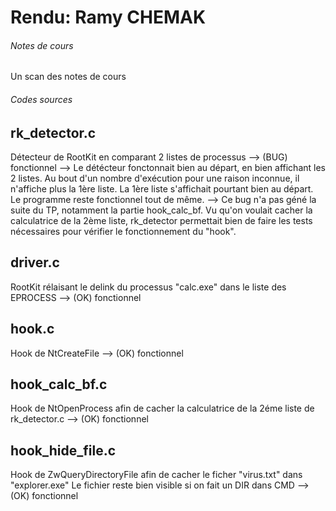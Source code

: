 # Rendu: Ramy CHEMAK

###### Notes de cours ######
Un scan des notes de cours

###### Codes sources ######

## rk_detector.c
Détecteur de RootKit en comparant 2 listes de processus
--> (BUG) fonctionnel
--> Le détécteur fonctonnait bien au départ, en bien affichant les 2 listes. Au bout d'un nombre d'exécution pour une raison inconnue, il n'affiche plus la 1ère liste. La 1ère liste s'affichait pourtant bien au départ. Le programme reste fonctionnel tout de même.
--> Ce bug n'a pas géné la suite du TP, notamment la partie hook_calc_bf. Vu qu'on voulait cacher la calculatrice de la 2ème liste, rk_detector permettait bien de faire les tests nécessaires pour vérifier le fonctionnement du "hook".

## driver.c
RootKit rélaisant le delink du processus "calc.exe" dans le liste des EPROCESS
--> (OK) fonctionnel

## hook.c
Hook de NtCreateFile
--> (OK) fonctionnel

## hook_calc_bf.c
Hook de NtOpenProcess afin de cacher la calculatrice de la 2éme liste de rk_detector.c
--> (OK) fonctionnel

## hook_hide_file.c
Hook de ZwQueryDirectoryFile afin de cacher le ficher "virus.txt" dans "explorer.exe"
Le fichier reste bien visible si on fait un DIR dans CMD
--> (OK) fonctionnel
